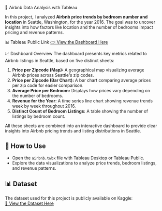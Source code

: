 🏡 Airbnb Data Analysis with Tableau

In this project, I analyzed **Airbnb price trends by bedroom number and location** in Seattle, Washington, for the year 2016. The goal was to uncover insights into how factors like location and the number of bedrooms impact pricing and revenue patterns.

📊 Tableau Public Link
[👉 View the Dashboard Here](https://public.tableau.com/views/airbnb_17390468274790/Tableaudebord1?:language=fr-FR&publish=yes&:sid=&:redirect=auth&:display_count=n&:origin=viz_share_link)

📈 Dashboard Overview
The dashboard presents key metrics related to Airbnb listings in Seattle, based on five distinct sheets:
1. **Price per Zipcode (Map):** A geographical map visualizing average Airbnb prices across Seattle's zip codes.
2. **Price per Zipcode (Bar Chart):** A bar chart comparing average prices per zip code for easier comparison.
3. **Average Price per Bedroom:** Displays how prices vary depending on the number of bedrooms.
4. **Revenue for the Year:** A time series line chart showing revenue trends week by week throughout 2016.
5. **Distinct Count of Bedroom Listings:** A table showing the number of listings by bedroom count.

All these sheets are combined into an interactive dashboard to provide clear insights into Airbnb pricing trends and listing distributions in Seattle.

## 🚀 How to Use
- Open the `airbnb.twbx` file with Tableau Desktop or Tableau Public.
- Explore the data visualizations to analyze price trends, bedroom listings, and revenue patterns.

## 📊 Dataset
The dataset used for this project is publicly available on Kaggle:  
[🔗 View the Dataset Here](https://www.kaggle.com/datasets/airbnb/seattle)
